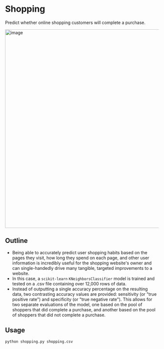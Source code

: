 # Shopping

Predict whether online shopping customers will complete a purchase.

<img width="650" alt="image" src="https://github.com/frostyrez/CS50AI/assets/123249055/0f70712d-8b6c-445e-b3e7-c56f8791d36b">

## Outline

- Being able to accurately predict user shopping habits based on the pages they visit, how long they spend on each page, and other user information is incredibly useful for the shopping website's owner and can single-handedly drive many tangible, targeted improvements to a website.
- In this case, a `scikit-learn` `KNeighborsClassifier` model is trained and tested on a .csv file containing over 12,000 rows of data.
- Instead of outputting a single accuracy percentage on the resulting data, two contrasting accuracy values are provided: sensitivity (or "true positive rate") and specificity (or "true negative rate"). This allows for two separate evaluations of the model, one based on the pool of shoppers that did complete a purchase, and another based on the pool of shoppers that did not complete a purchase.

## Usage
`python shopping.py shopping.csv`
